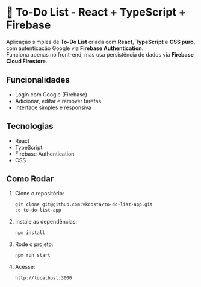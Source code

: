 
# 📝 To-Do List - React + TypeScript + Firebase

Aplicação simples de **To-Do List** criada com **React**, **TypeScript** e **CSS puro**, com autenticação Google via **Firebase Authentication**.  
Funciona apenas no front-end, mas usa persistência de dados via **Firebase Cloud Firestore**.

## Funcionalidades

- Login com Google (Firebase)
- Adicionar, editar e remover tarefas
- Interface simples e responsiva

## Tecnologias

- React
- TypeScript
- Firebase Authentication
- CSS

## Como Rodar

1. Clone o repositório:
   ```bash
   git clone git@github.com:vkcosta/to-do-list-app.git
   cd to-do-list-app
   ```

2. Instale as dependências:
   ```bash
   npm install
   ```

3. Rode o projeto:
   ```bash
   npm run start
   ```

4. Acesse:
   ```
   http://localhost:3000
   ```
